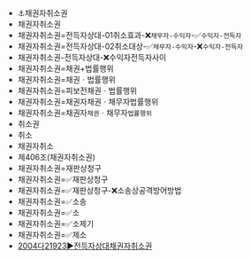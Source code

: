 - ⚓채권자취소권
- 채권자취소권
- 채권자취소권=전득자상대-01취소효과-❌`채무자-수익자`-✅`수익자-전득자`
- 채권자취소권=전득자상대-02취소대상-✅`채무자-수익자`-❌`수익자-전득자`
- 채권자취소권-전득자상대-❌수익자전득자사이
- 채권자취소권=채권+법률행위
- 채권자취소권=채권ㆍ법률행위
- 채권자취소권=피보전채권ㆍ법률행위
- 채권자취소권=채권자채권ㆍ채무자법률행위
- 채권자취소권=채권자`채권`ㆍ채무자`법률행위`
- 취소권
- 취소
- 채권자취소
- 제406조(채권자취소권)
- 채권자취소권=재판상청구
- 채권자취소권=✅재판상청구
- 채권자취소권=✅재판상청구-❌소송상공격방어방법
- 채권자취소권=✅소송
- 채권자취소권=✅소
- 채권자취소권=✅소제기
- 채권자취소권=✅제소
- [2004다21923▶️전득자상대채권자취소권](https://casenote.kr/%EB%8C%80%EB%B2%95%EC%9B%90/2004%EB%8B%A421923)